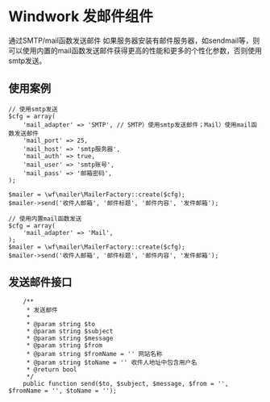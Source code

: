 Windwork 发邮件组件
============================
通过SMTP/mail函数发送邮件
如果服务器安装有邮件服务器，如sendmail等，则可以使用内置的mail函数发送邮件获得更高的性能和更多的个性化参数，否则使用smtp发送。

## 使用案例
```
// 使用smtp发送
$cfg = array(
    'mail_adapter' => 'SMTP', // SMTP）使用smtp发送邮件；Mail）使用mail函数发送邮件
    'mail_port' => 25,
    'mail_host' => 'smtp服务器',
    'mail_auth' => true,
    'mail_user' => 'smtp账号',
    'mail_pass' => '邮箱密码',
);

$mailer = \wf\mailer\MailerFactory::create($cfg);
$mailer->send('收件人邮箱', '邮件标题', '邮件内容', '发件邮箱');

// 使用内置mail函数发送
$cfg = array(
    'mail_adapter' => 'Mail',
);
$mailer = \wf\mailer\MailerFactory::create($cfg);
$mailer->send('收件人邮箱', '邮件标题', '邮件内容', '发件邮箱');

```

## 发送邮件接口
```
    /**
     * 发送邮件
     * 
     * @param string $to
     * @param string $subject
     * @param string $message
     * @param string $from 
     * @param string $fromName = '' 网站名称 
     * @param string $toName = '' 收件人地址中包含用户名
     * @return bool
     */
    public function send($to, $subject, $message, $from = '', $fromName = '', $toName = '');
```